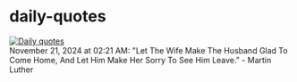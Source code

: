# daily-quotes
[![Daily quotes](https://github.com/ceepu8/daily-quotes/actions/workflows/daily-quote.yml/badge.svg)](https://github.com/ceepu8/daily-quotes/actions/workflows/daily-quote.yml)<br/>
November 21, 2024 at 02:21 AM: "Let The Wife Make The Husband Glad To Come Home, And Let Him Make Her Sorry To See Him Leave." - Martin Luther

